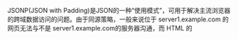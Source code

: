 JSONP(JSON with Padding)是JSON的一种“使用模式”，可用于解决主流浏览器的跨域数据访问的问题。由于同源策略，一般来说位于 server1.example.com 的网页无法与不是 server1.example.com的服务器沟通，而 HTML 的<script> 元素是一个例外。利用 <script> 元素的这个开放策略，网页可以得到从其他来源动态产生的 JSON 资料，而这种使用模式就是所谓的 JSONP。用 JSONP 抓到的资料并不是 JSON，而是任意的JavaScript，用 JavaScript 直译器执行而不是用 JSON 解析器解析。

无论ajax怎么请求一个不是同一个域的时候，都会产生跨域行为，然而在html里面
使用 script 的src 引入的属性不存在跨域行为

自己模拟的
info({name:'stark',age:18});

http://yx.xianjian.com/p/api.php?method=wf&api_key=nimakdkeiLdkfen2lidkdlDLLEKd&page=1&per_page=10&tag=&type=5&order=2&_ksTS=1494829656978_32&jsoncallback=jsonp33


info({"stat":"ok","photos":{"page":1, "pages":37, "perpage":10, "total":"0", "photo":[{"id":"239", "owner":"", "subject":"姚仙监制 新仙剑梦圆CG", "url":"newpalCG.FLV","tags":"新仙剑,视频,人物,","like":"1099","comment":"38","type":"3","height":"230"},{"id":"154", "owner":"", "subject":"赵灵儿（萝莉版）高清壁纸", "url":"13536663407715.jpg","tags":"新仙剑,赵灵儿,壁纸,美图,","like":"1410","comment":"44","type":"1","height":"241"},{"id":"76", "owner":"", "subject":"即墨花灯节", "url":"13535657946500.jpg","tags":"仙剑奇侠传四,同人,云天河,柳梦璃,韩菱纱,慕容紫英,","like":"1257","comment":"47","type":"1","height":"277"},{"id":"210", "owner":"", "subject":"新仙剑人物技能展示", "url":"20121124010a.FLV","tags":"新仙剑,人物,技能,视频,","like":"1075","comment":"50","type":"3","height":"230"},{"id":"31", "owner":"", "subject":"云天河、韩菱纱携手前行", "url":"13535521044645.jpg","tags":"云天河,韩菱纱,仙剑奇侠传四,同人,","like":"894","comment":"17","type":"1","height":"300"},{"id":"191", "owner":"", "subject":"千年等候只为你", "url":"13537761965160.jpg","tags":"龙葵,新仙剑,人物,壁纸,美图,","like":"861","comment":"32","type":"1","height":"237"},{"id":"119", "owner":"", "subject":"遥灵党的福音 灵儿美到哭", "url":"13535721621699.jpg","tags":"新仙剑,壁纸,高清,遥灵,李逍遥,赵灵儿,虐心,","like":"719","comment":"9","type":"1","height":"144"},{"id":"244", "owner":"", "subject":"无所谓好与不好，人生如梦", "url":"13539298117442.jpg","tags":"慕容紫英,仙剑奇侠传四,人物,司徒御雪,","like":"661","comment":"20","type":"1","height":"249"},{"id":"116", "owner":"", "subject":"仙剑四主角全家福", "url":"13535717546618.jpg","tags":"韩菱纱,云天河,柳梦璃,慕容紫英,","like":"610","comment":"25","type":"1","height":"595"},{"id":"97", "owner":"", "subject":"玩家同人作品：灵儿", "url":"13535697168295.jpg","tags":"赵灵儿,仙剑奇侠传,","like":"540","comment":"2","type":"1","height":"270"},{"id":"333", "owner":"", "subject":"那些年我们一起翘盼的烟火", "url":"13543792192097.jpg","tags":"柳梦璃,韩菱纱,慕容紫英,云天河,仙剑奇侠传四,人物,美图,哈比krismens,","like":"518","comment":"10","type":"1","height":"156"}]}})



info(对象)
对象不重要，重要的是外面的方法

```
/demo/api/jsonpcallback.php?jsoncallback=starks
$callbackname = $_GET['jsoncallback'];
$arr = array(
  'name' => "srark",
  "age" => 18,
  "msg" => "现在我们学习jsonp原理"
);
echo $callbackname."(".json_encode($arr).")";
```
